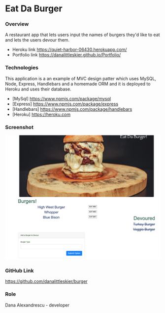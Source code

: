 # Eat Da Burger

### Overview

A restaurant app that lets users input the names of burgers they'd like to eat and lets the users devour them.
* Heroku link https://quiet-harbor-06430.herokuapp.com/
* Portfolio link https://danalittleskier.github.io/Portfolio/

### Technologies

This application is a an example of MVC design patter which uses MySQL, Node, Express, Handlebars and a homemade ORM and it is deployed to Heroku and uses their database.

* [MySql] https://www.npmjs.com/package/mysql
* [Express] https://www.npmjs.com/package/express
* [Handlebars] https://www.npmjs.com/package/handlebars
* [Heroku] https://heroku.com

### Screenshot

![Screenshot](public/images/burgerappscreenshot.png)

### GitHub Link

https://github.com/danalittleskier/burger

### Role

Dana Alexandrescu - developer